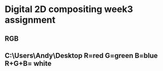 Digital 2D compositing week3 assignment
=======================================
RGB
----
C:\Users\Andy\Desktop
R=red  G=green  B=blue
R+G+B= white
-------------------------------------------------------------
